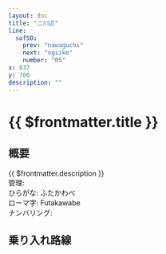 ```yaml
---
layout: doc
title: "二川辺"
line:
  sofSO:
    prev: "nawaguchi"
    next: "ogiike"
    number: "05"
x: 837
y: 700
description: ""
---
```


# {{ $frontmatter.title }}
<!-- ![駅の写真の説明](駅の写真のURL) -->

## 概要
{{ $frontmatter.description }}  
管理:   
ひらがな: ふたかわべ  
ローマ字: Futakawabe  
ナンバリング: <Numberling />

## 乗り入れ路線
<LineInfo />